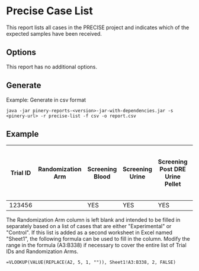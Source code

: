 # Precise Case List

This report lists all cases in the PRECISE project and indicates which of the expected samples have
been received.


## Options

This report has no additional options.

## Generate

Example: Generate in csv format

```
java -jar pinery-reports-<version>-jar-with-dependencies.jar -s <pinery-url> -r precise-list -f csv -o report.csv
```

## Example

| Trial ID | Randomization Arm | Screening Blood | Screening Urine | Screening Post DRE Urine Pellet | 6 Month Follow Up Blood | 1 Year Follow Up Blood | 1 Year Follow Up Urine | 1 Year Follow Up Post DRE Urine Pellet | 18 Month Follow Up Blood | 2 Year Follow Up Blood | 2 Year Follow Up Urine | 2 Year Follow Up Post DRE Urine Pellet | 4 Year Follow Up Blood | 5 Year Follow Up Blood | 6 Year Follow Up Blood | Bx Tissue | Rp Tissue |
|---|---|---|---|---|---|---|---|---|---|---|---|---|---|---|---|---|---|
| 123456 |  | YES | YES | YES | YES | YES | NO | NO | YES | YES | YES | YES | NO | NO | NO | NO | NO |

The Randomization Arm column is left blank and intended to be filled in separately based on a list
of cases that are either "Experimental" or "Control". If this list is added as a second worksheet in
Excel named "Sheet1", the following formula can be used to fill in the column. Modify the range in
the formula (A3:B338) if necessary to cover the entire list of Trial IDs and Randomization Arms.

```
=VLOOKUP(VALUE(REPLACE(A2, 5, 1, "")), Sheet1!A3:B338, 2, FALSE)
```
